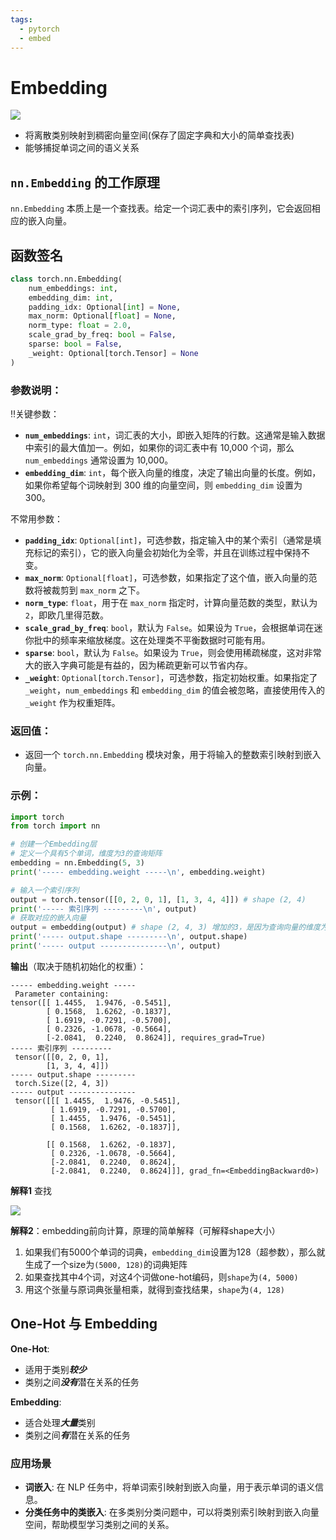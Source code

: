 ```yaml
---
tags:
  - pytorch
  - embed
---
```

# Embedding

![](embedding001.jpg)

- 将离散类别映射到稠密向量空间(保存了固定字典和大小的简单查找表)
- 能够捕捉单词之间的语义关系
## `nn.Embedding` 的工作原理

`nn.Embedding` 本质上是一个查找表。给定一个词汇表中的索引序列，它会返回相应的嵌入向量。

## 函数签名

```python
class torch.nn.Embedding(
    num_embeddings: int,
    embedding_dim: int,
    padding_idx: Optional[int] = None,
    max_norm: Optional[float] = None,
    norm_type: float = 2.0,
    scale_grad_by_freq: bool = False,
    sparse: bool = False,
    _weight: Optional[torch.Tensor] = None
)
```

### 参数说明：

‼️关键参数：

- **`num_embeddings`**: `int`，词汇表的大小，即嵌入矩阵的行数。这通常是输入数据中索引的最大值加一。例如，如果你的词汇表中有 10,000 个词，那么 `num_embeddings` 通常设置为 10,000。
- **`embedding_dim`**: `int`，每个嵌入向量的维度，决定了输出向量的长度。例如，如果你希望每个词映射到 300 维的向量空间，则 `embedding_dim` 设置为 300。

不常用参数：

- **`padding_idx`**: `Optional[int]`，可选参数，指定输入中的某个索引（通常是填充标记的索引），它的嵌入向量会初始化为全零，并且在训练过程中保持不变。
- **`max_norm`**: `Optional[float]`，可选参数，如果指定了这个值，嵌入向量的范数将被裁剪到 `max_norm` 之下。
- **`norm_type`**: `float`，用于在 `max_norm` 指定时，计算向量范数的类型，默认为 `2`，即欧几里得范数。
- **`scale_grad_by_freq`**: `bool`，默认为 `False`。如果设为 `True`，会根据单词在迷你批中的频率来缩放梯度。这在处理类不平衡数据时可能有用。
- **`sparse`**: `bool`，默认为 `False`。如果设为 `True`，则会使用稀疏梯度，这对非常大的嵌入字典可能是有益的，因为稀疏更新可以节省内存。
- **`_weight`**: `Optional[torch.Tensor]`，可选参数，指定初始权重。如果指定了 `_weight`，`num_embeddings` 和 `embedding_dim` 的值会被忽略，直接使用传入的 `_weight` 作为权重矩阵。

### 返回值：

- 返回一个 `torch.nn.Embedding` 模块对象，用于将输入的整数索引映射到嵌入向量。

### 示例：

```python
import torch
from torch import nn

# 创建一个Embedding层
# 定义一个具有5个单词，维度为3的查询矩阵
embedding = nn.Embedding(5, 3)
print('----- embedding.weight -----\n', embedding.weight)

# 输入一个索引序列
output = torch.tensor([[0, 2, 0, 1], [1, 3, 4, 4]]) # shape (2, 4)
print('----- 索引序列 ---------\n', output)
# 获取对应的嵌入向量
output = embedding(output) # shape (2, 4, 3) 增加的3，是因为查询向量的维度为3
print('----- output.shape ---------\n', output.shape)
print('----- output ---------------\n', output)
```

**输出**（取决于随机初始化的权重）：

```
----- embedding.weight -----
 Parameter containing:
tensor([[ 1.4455,  1.9476, -0.5451],
        [ 0.1568,  1.6262, -0.1837],
        [ 1.6919, -0.7291, -0.5700],
        [ 0.2326, -1.0678, -0.5664],
        [-2.0841,  0.2240,  0.8624]], requires_grad=True)
----- 索引序列 ---------
 tensor([[0, 2, 0, 1],
        [1, 3, 4, 4]])
----- output.shape ---------
 torch.Size([2, 4, 3])
----- output ---------------
 tensor([[[ 1.4455,  1.9476, -0.5451],
         [ 1.6919, -0.7291, -0.5700],
         [ 1.4455,  1.9476, -0.5451],
         [ 0.1568,  1.6262, -0.1837]],

        [[ 0.1568,  1.6262, -0.1837],
         [ 0.2326, -1.0678, -0.5664],
         [-2.0841,  0.2240,  0.8624],
         [-2.0841,  0.2240,  0.8624]]], grad_fn=<EmbeddingBackward0>)
```

**解释1** 查找

![](embedding-workflow.png)

**解释2**：embedding前向计算，原理的简单解释（可解释shape大小）

1. 如果我们有5000个单词的词典，`embedding_dim`设置为128（超参数），那么就生成了一个size为`(5000, 128)`的词典矩阵
2. 如果查找其中4个词，对这4个词做one-hot编码，则`shape`为`(4, 5000)`
3. 用这个张量与原词典张量相乘，就得到查找结果，`shape`为`(4, 128)`


## One-Hot 与 Embedding

**One-Hot**:

- 适用于类别***较少***
- 类别之间***没有***潜在关系的任务

**Embedding**:

- 适合处理***大量***类别
- 类别之间***有***潜在关系的任务

### 应用场景

- **词嵌入**: 在 NLP 任务中，将单词索引映射到嵌入向量，用于表示单词的语义信息。
- **分类任务中的类嵌入**: 在多类别分类问题中，可以将类别索引映射到嵌入向量空间，帮助模型学习类别之间的关系。

